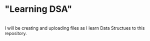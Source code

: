 <h1>"Learning DSA"</h1>
<br>
I will be creating and uploading files as I learn Data Structues to this repository.